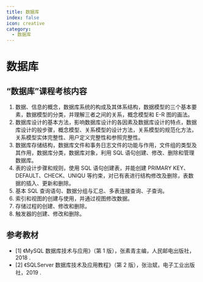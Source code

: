 ```yaml
---
title: 数据库
index: false
icon: creative
category:
  - 数据库
---
```


# 数据库

## “数据库”课程考核内容

1. 数据、信息的概念，数据库系统的构成及其体系结构，数据模型的三个基本要素，数据模型的分类，并理解三者之间的关系，概念模型和 E-R 图的画法。
2. 数据库设计的基本方法，影响数据库设计的各因素及数据库设计的特点，数据库设计的般步骤，概念模型、关系模型的设计方法，关系模型的规范化方法，关系模型实体完整性、用户定义完整性和参照完整性。
3. 数据库存储结构，数据库文件和事务日志文件的功能与作用，文件组的类型及其作用，数据库分类，数据库对象，利用 SQL 语句创建、修改、删除和管理数据库。
4. 表的设计步骤和规则，使用 SQL 语句创建表，并能创建 PRIMARY KEY、DEFAULT、CHECK、UNIQU 等约束，对已有表进行结构修改及删除，表数据的插入、更新和删除。
5. 基本 SQL 查询语句、数据分组与汇总、多表连接查询、子查询。
6. 索引和视图的创建与使用，并通过视图修改数据。
7. 存储过程的创建、修改和删除。
8. 触发器的创建、修改和删除。

## 参考教材

- [1] 《MySQL 数据库技术与应用》（第 1 版），张素青主编，人民邮电出版社，2018 .
- [2] 《SQLServer 数据库技术及应用教程》（第 2 版），张治斌，电子工业出版社，2019 .